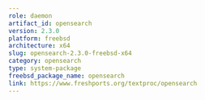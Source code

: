 ```yaml
---
role: daemon
artifact_id: opensearch
version: 2.3.0
platform: freebsd
architecture: x64
slug: opensearch-2.3.0-freebsd-x64
category: opensearch
type: system-package
freebsd_package_name: opensearch
link: https://www.freshports.org/textproc/opensearch
---
```


